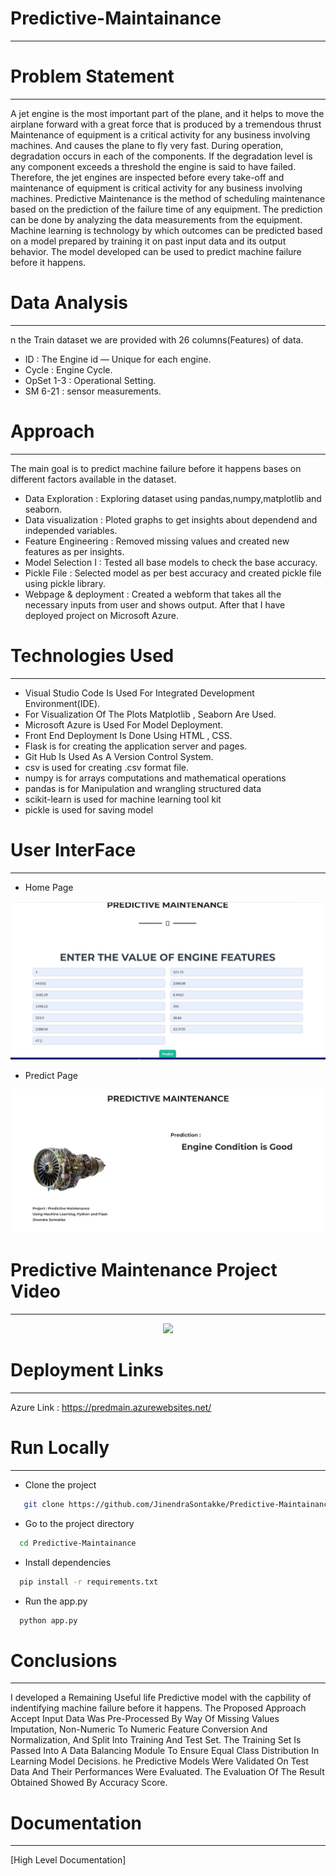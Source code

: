 # Predictive-Maintainance
----------------------------------------------------------------------------------------------------------------------------------------------------------------------

# Problem Statement
-------------------------------------------------------------------------------------------------------------------------------------------------------------------------------

A jet engine is the most important part of the plane, and it helps to move the airplane forward with a great force that is produced by a tremendous thrust Maintenance of equipment is a critical activity for any business involving machines. And causes the plane to fly very fast. During operation, degradation occurs in each of the components. If the degradation level is any component exceeds a threshold the engine is said to have failed. Therefore, the jet engines are inspected before every take-off and maintenance of equipment is critical activity for any business involving machines. Predictive Maintenance is the method of scheduling maintenance based on the prediction of the failure time of any equipment. The prediction can be done by analyzing the data measurements from the equipment. Machine learning is technology by which outcomes can be predicted based on a model prepared by training it on past input data and its output behavior. The model developed can be used to predict machine failure before it happens.

# Data Analysis
----------------------------------------------------------------------------------------------------------------------------------------------------------------------------

n the Train dataset we are provided with 26 columns(Features) of data.

* ID : The Engine id — Unique for each engine.
* Cycle : Engine Cycle.
* OpSet 1-3 : Operational Setting.
* SM 6-21 : sensor measurements.

# Approach
--------------------------------------------------------------------------------------------------------------------------------------------------------------------------------

The main goal is to predict machine failure before it happens bases on different factors available in the dataset.

* Data Exploration : Exploring dataset using pandas,numpy,matplotlib and seaborn.
* Data visualization : Ploted graphs to get insights about dependend and independed variables.
* Feature Engineering : Removed missing values and created new features as per insights.
* Model Selection I : Tested all base models to check the base accuracy.
* Pickle File : Selected model as per best accuracy and created pickle file using pickle library.
* Webpage & deployment : Created a webform that takes all the necessary inputs from user and shows output. After that I have deployed project on Microsoft Azure.


# Technologies Used
-------------------------------------------------------------------------------------------------------------------------------------------------------------

* Visual Studio Code Is Used For Integrated Development Environment(IDE).
* For Visualization Of The Plots Matplotlib , Seaborn Are Used.
* Microsoft Azure is Used For Model Deployment.
* Front End Deployment Is Done Using HTML , CSS.
* Flask is for creating the application server and pages.
* Git Hub Is Used As A Version Control System.
* csv is used for creating .csv format file.
* numpy is for arrays computations and mathematical operations
* pandas is for Manipulation and wrangling structured data
* scikit-learn is used for machine learning tool kit
* pickle is used for saving model

# User InterFace 
------------------------------------------------------------------------------------------------------------------------------------------------------------------------------

* Home Page 

<p align="center">
  <img src="https://raw.githubusercontent.com/JinendraSontakke/Predictive-Maintainance/main/IMG/home%20(1).jpg" width='600px'>
</p>

* Predict Page
<p align="center">
  <img src="https://raw.githubusercontent.com/JinendraSontakke/Predictive-Maintainance/main/IMG/predict.jpg" width='600px'>
</p>


# Predictive Maintenance Project Video 
-----------------------------------------------------------------------------------------------------------------------------------------------------


<p align="center">
  <img src="https://youtu.be/4G2rwHDW2fo">
</p>


# Deployment Links
----------------------------------------------------------------------------------------------------------------------------------------------------------------------------
 
 
 Azure Link : https://predmain.azurewebsites.net/
 
 # Run Locally
------------------------------------------------------------------------------------------------------------------------------------------------------------------------

* Clone the project
```bash
   git clone https://github.com/JinendraSontakke/Predictive-Maintainance
```
* Go to the project directory
```bash
  cd Predictive-Maintainance
```
* Install dependencies
```bash
  pip install -r requirements.txt
```
* Run the app.py
```bash
  python app.py
```

# Conclusions
-------------------------------------------------------------------------------------------------------------------------------------------------------------------

I developed a Remaining Useful life Predictive model with the capbility of indentifying machine failure before it happens. The Proposed Approach Accept Input Data Was Pre-Processed By Way Of Missing Values Imputation, Non-Numeric To Numeric Feature Conversion And Normalization, And Split Into Training And Test Set. The Training Set Is Passed Into A Data Balancing Module To Ensure Equal Class Distribution In Learning Model Decisions. he Predictive Models Were Validated On Test Data And Their Performances Were Evaluated. The Evaluation Of The Result Obtained Showed By Accuracy Score.

# Documentation
--------------------------------------------------------------------------------------------------------------------------------------------------------------------------

[High Level Documentation]



